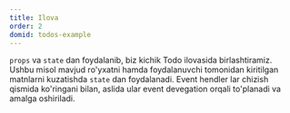 ```yaml
---
title: Ilova
order: 2
domid: todos-example
---
```


`props` va `state` dan foydalanib, biz kichik Todo ilovasida birlashtiramiz. Ushbu misol mavjud ro'yxatni hamda foydalanuvchi tomonidan kiritilgan matnlarni kuzatishda  `state` dan foydalanadi. Event hendler lar chizish qismida ko'ringani bilan, aslida ular event devegation orqali to'planadi va amalga oshiriladi.
